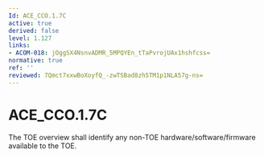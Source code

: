 ```yaml
---
Id: ACE_CCO.1.7C
active: true
derived: false
level: 1.127
links:
- ACOM-018: jOggSX4NsnvADMR_5MPQYEn_tTaPvrojUAx1hshfcss=
normative: true
ref: ''
reviewed: 7Qmct7xxwBoXoyfQ_-zwTSBad8zh5TM1p1NLA57g-ns=
---
```


# ACE_CCO.1.7C

The TOE overview shall identify any non-TOE hardware/software/firmware available to the TOE.